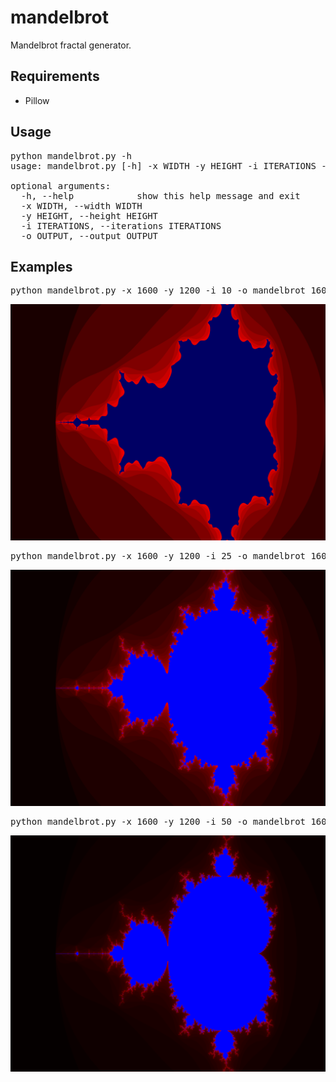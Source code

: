 mandelbrot
==========

Mandelbrot fractal generator.

Requirements
------------
* Pillow

Usage
-----

<pre>
python mandelbrot.py -h
usage: mandelbrot.py [-h] -x WIDTH -y HEIGHT -i ITERATIONS -o OUTPUT

optional arguments:
  -h, --help            show this help message and exit
  -x WIDTH, --width WIDTH
  -y HEIGHT, --height HEIGHT
  -i ITERATIONS, --iterations ITERATIONS
  -o OUTPUT, --output OUTPUT
</pre>

Examples
--------

<pre>
python mandelbrot.py -x 1600 -y 1200 -i 10 -o mandelbrot_1600x1200_10.png
</pre>

![drawing](./examples/mandelbrot_1600x1200_10.png)

<pre>
python mandelbrot.py -x 1600 -y 1200 -i 25 -o mandelbrot_1600x1200_25.png
</pre>

![drawing](./examples/mandelbrot_1600x1200_25.png)

<pre>
python mandelbrot.py -x 1600 -y 1200 -i 50 -o mandelbrot_1600x1200_50.png
</pre>

![drawing](./examples/mandelbrot_1600x1200_50.png)
